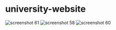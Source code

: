 # university-website

![screenshot 61](https://user-images.githubusercontent.com/24519869/34625076-6b8902e6-f27d-11e7-8cc5-d24e1378800f.png)
![screenshot 58](https://user-images.githubusercontent.com/24519869/34625077-6be3b3f8-f27d-11e7-9c13-558e6e3d3c9a.png)
![screenshot 60](https://user-images.githubusercontent.com/24519869/34625078-6c39a952-f27d-11e7-92a7-b66fea70859d.png)
